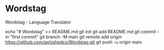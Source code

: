 # Wordstag
Wordstag - Language Translator

echo "# Wordstag" >> README.md
git init
git add README.md
git commit -m "first commit"
git branch -M main
git remote add origin https://github.com/ashishpdcs/Wordstag.git
git push -u origin main
